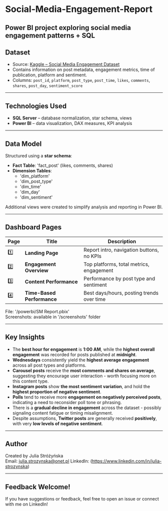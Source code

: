 # Social-Media-Engagement-Report
Power BI project exploring social media engagement patterns + SQL
---

## Dataset

- Source: [Kaggle – Social Media Engagement Dataset](https://www.kaggle.com/datasets/divyaraj2006/social-media-engagement)
- Contains information on post metadata, engagement metrics, time of publication, platform and sentiment.
- Columns: `post_id`, `platform`, `post_type`, `post_time`, `likes`, `comments`, `shares`, `post_day`, `sentiment_score`

---

## Technologies Used

- **SQL Server** – database normalization, star schema, views
- **Power BI** – data visualization, DAX measures, KPI analysis

---

## Data Model

Structured using a **star schema**:
- **Fact Table**: 'fact_post' (likes, comments, shares)
- **Dimension Tables**:
  - 'dim_platform'
  - 'dim_post_type'
  - 'dim_time'
  - 'dim_day'
  - 'dim_sentiment'

Additional views were created to simplify analysis and reporting in Power BI.

---

## Dashboard Pages

| Page | Title                   | Description |
|------|-------------------------|-------------|
|1️⃣   | **Landing Page**         | Report intro, navigation buttons, no KPIs |
| 2️⃣   | **Engagement Overview**  | Top platforms, total metrics, engagement |
| 3️⃣   | **Content Performance**     | Performance by post type and sentiment |
| 4️⃣   | **Time-Based Performance**  | Best days/hours, posting trends over time |

File: '/powerbi/SM Report.pbix'  
Screenshots: available in '/screenshots' folder

---

## Key Insights

- The **best hour for engagement** is **1:00 AM**, while the **highest overall engagement** was recorded for posts published at **midnight**.
- **Wednesdays** consistently yield the **highest average engagement** across all post types and platforms.
- **Carousel posts** receive the **most comments and shares on average**, suggesting they encourage user interaction - worth focusing more on this content type.
- **Instagram posts** show **the most sentiment variation**, and hold the **highest proportion of negative sentiment**.
- **Polls** tend to receive more **engagement on negatively perceived posts**, indicating a need to reconsider poll tone or phrasing.
- There is a **gradual decline in engagement** across the dataset - possibly signaling content fatigue or timing misalignment.
- Despite assumptions, **Twitter posts** are generally received **positively**, with very **low levels of negative sentiment**.

---

## Author

Created by Julia Stróżyńska  
Email: julia.strozynska@onet.pl 
LinkedIn: (https://www.linkedin.com/in/julia-strozynska)

---

## Feedback Welcome!

If you have suggestions or feedback, feel free to open an issue or connect with me on LinkedIn!
